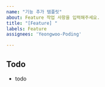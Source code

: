 ```yaml
---
name: "기능 추가 템플릿"
about: Feature 작업 사항을 입력해주세요.
title: "[Feature] "
labels: Feature
assignees: 'Yeongwoo-Poding'

---
```


## Todo
- todo
